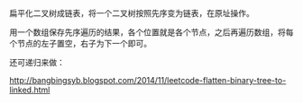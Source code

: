 扁平化二叉树成链表，将一个二叉树按照先序变为链表，在原址操作。

用一个数组保存先序遍历的结果，各个位置就是各个节点，之后再遍历数组，将每个节点的左子置空，右子为下一个即可。

还可递归来做：

http://bangbingsyb.blogspot.com/2014/11/leetcode-flatten-binary-tree-to-linked.html